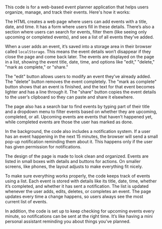This code is for a web-based event planner application that helps users organize, manage, and track their events. Here's how it works:

The HTML creates a web page where users can add events with a title, date, and time. It has a form where users fill in these details. There’s also a section where users can search for events, filter them (like seeing only upcoming or completed events), and see a list of all events they’ve added.

When a user adds an event, it’s saved into a storage area in their browser called `localStorage`. This means the event details won’t disappear if they close the page and come back later. The events are displayed on the page in a list, showing the event title, date, time, and options like "edit," "delete," "mark as complete," or "share."

The "edit" button allows users to modify an event they’ve already added. The "delete" button removes the event completely. The "mark as complete" button shows that an event is finished, and the text for that event becomes lighter and has a line through it. The "share" button copies the event details to the user’s clipboard so they can paste and share it elsewhere.

The page also has a search bar to find events by typing part of their title and a dropdown menu to filter events based on whether they are upcoming, completed, or all. Upcoming events are events that haven’t happened yet, while completed events are those the user has marked as done.

In the background, the code also includes a notification system. If a user has an event happening in the next 15 minutes, the browser will send a small pop-up notification reminding them about it. This happens only if the user has given permission for notifications.

The design of the page is made to look clean and organized. Events are listed in small boxes with details and buttons for actions. On smaller screens, like phones, the layout adjusts to make everything fit nicely.

To make sure everything works properly, the code keeps track of events using a list. Each event is stored with details like its title, date, time, whether it’s completed, and whether it has sent a notification. The list is updated whenever the user adds, edits, deletes, or completes an event. The page updates every time a change happens, so users always see the most current list of events.

In addition, the code is set up to keep checking for upcoming events every minute, so notifications can be sent at the right time. It’s like having a mini personal assistant reminding you about things you’ve planned.